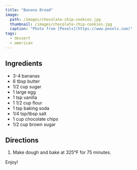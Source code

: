 ```yaml
---
title: "Banana Bread"
image: 
  path: /images/chocolate-chip-cookies.jpg
  thumbnail: /images/chocolate-chip-cookies.jpg
  caption: "Photo from [Pexels](https://www.pexels.com)"
tags:
  - dessert
  - american
---
```


## Ingredients

* 3-4 bananas
* 6 tbsp butter
* 1/2 cup sugar
* 1 large egg
* 1 tsp vanilla
* 1 1/2 cup flour
* 1 tsp baking soda
* 1/4 tsp/tbsp salt
* 1 cup chocolate chips
* 1/2 cup brown sugar

## Directions

1. Make dough and bake at 325°F for 75 minutes.

Enjoy!

